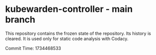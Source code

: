 # kubewarden-controller - main branch

This repository contains the frozen state of the repository.
Its history is cleared. It is used only for static code
analysis with Codacy.

Commit Time: 1734468533